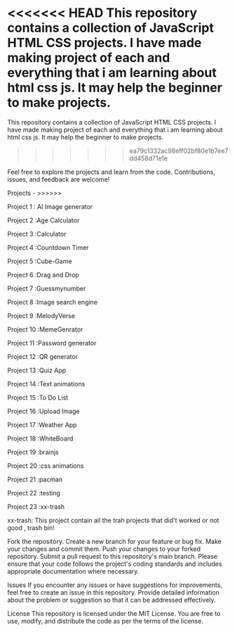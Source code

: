<<<<<<< HEAD
This repository contains a collection of JavaScript HTML CSS projects. I have made making project of each and everything that i am learning about html css js. It may help the beginner to make projects.
=======
This repository contains a collection of JavaScript HTML CSS projects.
I have made making project of each and everything that i am learning about html css js.
It may help the beginner to make projects.

> > > > > > > ea79c1332ac98eff02bf80e1b7ee7dd458d71e1e

Feel free to explore the projects and learn from the code. Contributions, issues, and feedback are welcome!

Projects - >>>>>>

Project 1 : AI Image generator

Project 2 :Age Calculator

Project 3 :Calculator

Project 4 :Countdown Timer

Project 5 :Cube-Game

Project 6 :Drag and Drop

Project 7 :Guessmynumber

Project 8 :Image search engine

Project 9 :MelodyVerse

Project 10 :MemeGenrator

Project 11 :Password generator

Project 12 :QR generator

Project 13 :Quiz App

Project 14 :Text animations

Project 15 :To Do List

Project 16 :Upload Image

Project 17 :Weather App

Project 18 :WhiteBoard

Project 19 :brainjs

Project 20 :css animations

Project 21 :pacman

Project 22 :testing

Project 23 :xx-trash

xx-trash: This project contain all the trah projects that did't worked or not good , trash bin!

Fork the repository. Create a new branch for your feature or bug fix. Make your changes and commit them. Push your changes to your forked repository. Submit a pull request to this repository's main branch. Please ensure that your code follows the project's coding standards and includes appropriate documentation where necessary.

Issues If you encounter any issues or have suggestions for improvements, feel free to create an issue in this repository. Provide detailed information about the problem or suggestion so that it can be addressed effectively.

License This repository is licensed under the MIT License. You are free to use, modify, and distribute the code as per the terms of the license.
